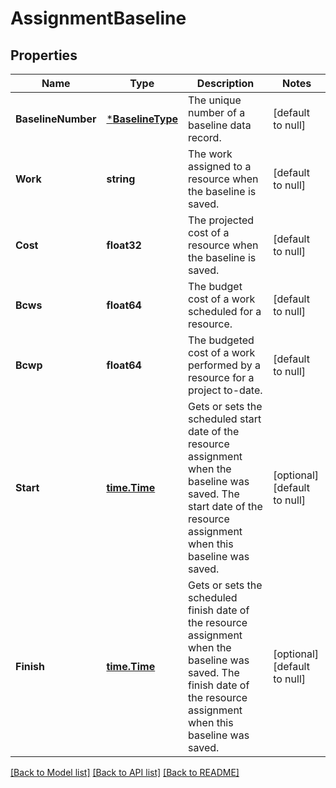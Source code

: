 # AssignmentBaseline

## Properties
Name | Type | Description | Notes
------------ | ------------- | ------------- | -------------
**BaselineNumber** | [***BaselineType**](BaselineType.md) | The unique number of a baseline data record. | [default to null]
**Work** | **string** | The work assigned to a resource when the baseline is saved. | [default to null]
**Cost** | **float32** | The projected cost of a resource when the baseline is saved. | [default to null]
**Bcws** | **float64** | The budget cost of a work scheduled for a resource. | [default to null]
**Bcwp** | **float64** | The budgeted cost of a work performed by a resource for a project to-date. | [default to null]
**Start** | [**time.Time**](time.Time.md) | Gets or sets the scheduled start date of the resource assignment when the baseline was saved. The start date of the resource assignment when this baseline was saved. | [optional] [default to null]
**Finish** | [**time.Time**](time.Time.md) | Gets or sets the scheduled finish date of the resource assignment when the baseline was saved. The finish date of the resource assignment when this baseline was saved. | [optional] [default to null]

[[Back to Model list]](../README.md#documentation-for-models) [[Back to API list]](../README.md#documentation-for-api-endpoints) [[Back to README]](../README.md)


